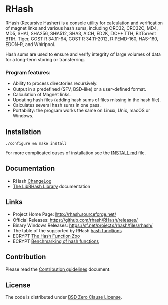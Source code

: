 # RHash

RHash  (Recursive  Hasher)   is  a  console  utility  for   calculation  and
verification of magnet links and various hash sums, including CRC32, CRC32C,
MD4, MD5, SHA1, SHA256, SHA512, SHA3, AICH, ED2K, DC++ TTH, BitTorrent BTIH,
Tiger, GOST R 34.11-94, GOST R 34.11-2012, RIPEMD-160, HAS-160, EDON-R,  and
Whirlpool.

Hash sums are used to  ensure and verify integrity  of large volumes of data
for a long-term storing or transferring.

### Program features:
 * Ability to process directories recursively.
 * Output in a predefined (SFV, BSD-like) or a user-defined format.
 * Calculation of Magnet links.
 * Updating hash files (adding hash sums of files missing in the hash file).
 * Calculates several hash sums in one pass.
 * Portability: the program works the same on Linux, Unix, macOS or Windows.

## Installation
```shell
./configure && make install
```
For more complicated cases of installation see the [INSTALL.md] file.

## Documentation

* RHash [ChangeLog]
* [The LibRHash Library] documentation

## Links
* Project Home Page: http://rhash.sourceforge.net/
* Official Releases: https://github.com/rhash/RHash/releases/
* Binary Windows Releases: https://sf.net/projects/rhash/files/rhash/
* The table of the supported by RHash [hash functions](http://sf.net/p/rhash/wiki/HashFunctions/)
* ECRYPT [The Hash Function Zoo](http://ehash.iaik.tugraz.at/wiki/The_Hash_Function_Zoo)
* ECRYPT [Benchmarking of hash functions](https://bench.cr.yp.to/results-hash.html)

## Contribution
Please read the [Contribution guidelines](docs/CONTRIBUTING.md) document.

## License
The code is distributed under [BSD Zero Clause License](COPYING).

[INSTALL.md]: INSTALL.md
[The LibRHash Library]: docs/LIBRHASH.md
[ChangeLog]: ChangeLog
